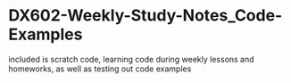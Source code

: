 # DX602-Weekly-Study-Notes_Code-Examples
included is scratch code, learning code during weekly lessons and homeworks, as well as testing out code examples
